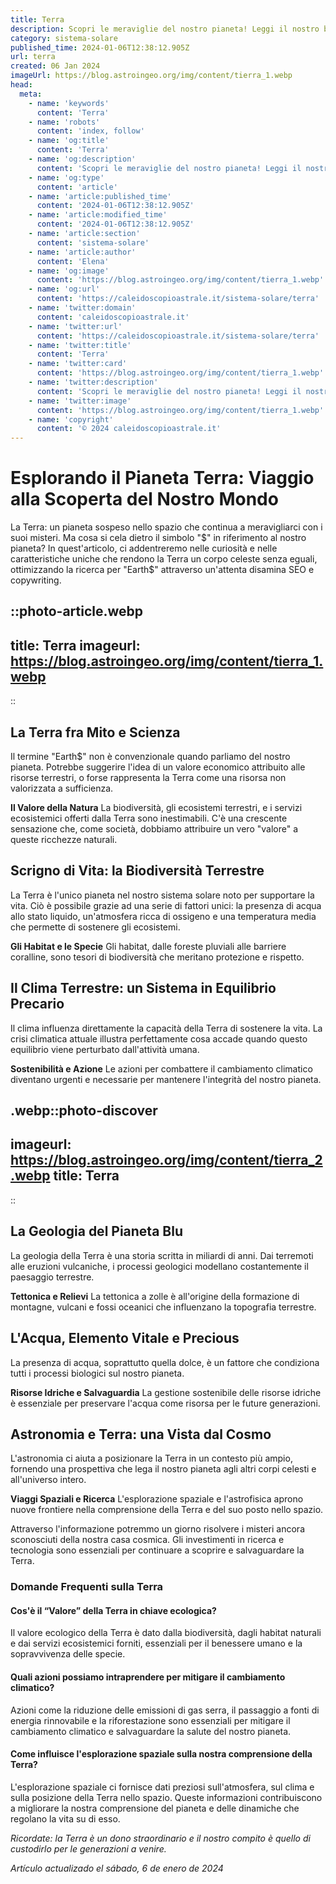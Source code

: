 ```yaml
---
title: Terra
description: Scopri le meraviglie del nostro pianeta! Leggi il nostro blog per esplorare i segreti della Terra, dalla natura alla sostenibilità.
category: sistema-solare
published_time: 2024-01-06T12:38:12.905Z
url: terra
created: 06 Jan 2024
imageUrl: https://blog.astroingeo.org/img/content/tierra_1.webp
head:
  meta:
    - name: 'keywords'
      content: 'Terra'
    - name: 'robots'
      content: 'index, follow'
    - name: 'og:title'
      content: 'Terra'
    - name: 'og:description'
      content: 'Scopri le meraviglie del nostro pianeta! Leggi il nostro blog per esplorare i segreti della Terra, dalla natura alla sostenibilità.'
    - name: 'og:type'
      content: 'article'
    - name: 'article:published_time'
      content: '2024-01-06T12:38:12.905Z'
    - name: 'article:modified_time'
      content: '2024-01-06T12:38:12.905Z'
    - name: 'article:section'
      content: 'sistema-solare'
    - name: 'article:author'
      content: 'Elena'
    - name: 'og:image'
      content: 'https://blog.astroingeo.org/img/content/tierra_1.webp'
    - name: 'og:url'
      content: 'https://caleidoscopioastrale.it/sistema-solare/terra'
    - name: 'twitter:domain'
      content: 'caleidoscopioastrale.it'
    - name: 'twitter:url'
      content: 'https://caleidoscopioastrale.it/sistema-solare/terra'
    - name: 'twitter:title'
      content: 'Terra'
    - name: 'twitter:card'
      content: 'https://blog.astroingeo.org/img/content/tierra_1.webp'
    - name: 'twitter:description'
      content: 'Scopri le meraviglie del nostro pianeta! Leggi il nostro blog per esplorare i segreti della Terra, dalla natura alla sostenibilità.'
    - name: 'twitter:image'
      content: 'https://blog.astroingeo.org/img/content/tierra_1.webp'
    - name: 'copyright'
      content: '© 2024 caleidoscopioastrale.it'
---
```

# Esplorando il Pianeta Terra: Viaggio alla Scoperta del Nostro Mondo

La Terra: un pianeta sospeso nello spazio che continua a meravigliarci con i suoi misteri. Ma cosa si cela dietro il simbolo "$" in riferimento al nostro pianeta? In quest'articolo, ci addentreremo nelle curiosità e nelle caratteristiche uniche che rendono la Terra un corpo celeste senza eguali, ottimizzando la ricerca per "Earth$" attraverso un'attenta disamina SEO e copywriting.

::photo-article.webp
---
title: Terra
imageurl: https://blog.astroingeo.org/img/content/tierra_1.webp
---
::

## La Terra fra Mito e Scienza
Il termine "Earth$" non è convenzionale quando parliamo del nostro pianeta. Potrebbe suggerire l'idea di un valore economico attribuito alle risorse terrestri, o forse rappresenta la Terra come una risorsa non valorizzata a sufficienza.

**Il Valore della Natura**
La biodiversità, gli ecosistemi terrestri, e i servizi ecosistemici offerti dalla Terra sono inestimabili. C'è una crescente sensazione che, come società, dobbiamo attribuire un vero "valore" a queste ricchezze naturali.

## Scrigno di Vita: la Biodiversità Terrestre
La Terra è l'unico pianeta nel nostro sistema solare noto per supportare la vita. Ciò è possibile grazie ad una serie di fattori unici: la presenza di acqua allo stato liquido, un'atmosfera ricca di ossigeno e una temperatura media che permette di sostenere gli ecosistemi.

**Gli Habitat e le Specie**
Gli habitat, dalle foreste pluviali alle barriere coralline, sono tesori di biodiversità che meritano protezione e rispetto.

## Il Clima Terrestre: un Sistema in Equilibrio Precario
Il clima influenza direttamente la capacità della Terra di sostenere la vita. La crisi climatica attuale illustra perfettamente cosa accade quando questo equilibrio viene perturbato dall'attività umana.

**Sostenibilità e Azione**
Le azioni per combattere il cambiamento climatico diventano urgenti e necessarie per mantenere l'integrità del nostro pianeta.

.webp::photo-discover
---
imageurl: https://blog.astroingeo.org/img/content/tierra_2.webp
title: Terra
---
::

## La Geologia del Pianeta Blu
La geologia della Terra è una storia scritta in miliardi di anni. Dai terremoti alle eruzioni vulcaniche, i processi geologici modellano costantemente il paesaggio terrestre.

**Tettonica e Relievi**
La tettonica a zolle è all'origine della formazione di montagne, vulcani e fossi oceanici che influenzano la topografia terrestre.

## L'Acqua, Elemento Vitale e Precious
La presenza di acqua, soprattutto quella dolce, è un fattore che condiziona tutti i processi biologici sul nostro pianeta.

**Risorse Idriche e Salvaguardia**
La gestione sostenibile delle risorse idriche è essenziale per preservare l'acqua come risorsa per le future generazioni.

## Astronomia e Terra: una Vista dal Cosmo
L'astronomia ci aiuta a posizionare la Terra in un contesto più ampio, fornendo una prospettiva che lega il nostro pianeta agli altri corpi celesti e all'universo intero.

**Viaggi Spaziali e Ricerca**
L'esplorazione spaziale e l'astrofisica aprono nuove frontiere nella comprensione della Terra e del suo posto nello spazio.

Attraverso l'informazione potremmo un giorno risolvere i misteri ancora sconosciuti della nostra casa cosmica. Gli investimenti in ricerca e tecnologia sono essenziali per continuare a scoprire e salvaguardare la Terra.

### Domande Frequenti sulla Terra

#### Cos'è il “Valore” della Terra in chiave ecologica?
Il valore ecologico della Terra è dato dalla biodiversità, dagli habitat naturali e dai servizi ecosistemici forniti, essenziali per il benessere umano e la sopravvivenza delle specie.

#### Quali azioni possiamo intraprendere per mitigare il cambiamento climatico?
Azioni come la riduzione delle emissioni di gas serra, il passaggio a fonti di energia rinnovabile e la riforestazione sono essenziali per mitigare il cambiamento climatico e salvaguardare la salute del nostro pianeta.

#### Come influisce l'esplorazione spaziale sulla nostra comprensione della Terra?
L'esplorazione spaziale ci fornisce dati preziosi sull'atmosfera, sul clima e sulla posizione della Terra nello spazio. Queste informazioni contribuiscono a migliorare la nostra comprensione del pianeta e delle dinamiche che regolano la vita su di esso.

*Ricordate: la Terra è un dono straordinario e il nostro compito è quello di custodirlo per le generazioni a venire.*

_Artículo actualizado el sábado, 6 de enero de 2024_
